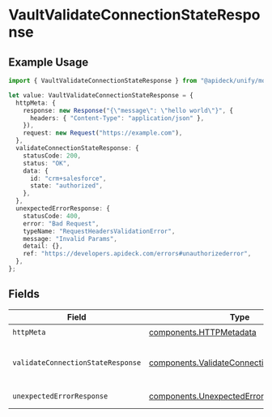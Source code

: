 # VaultValidateConnectionStateResponse

## Example Usage

```typescript
import { VaultValidateConnectionStateResponse } from "@apideck/unify/models/operations";

let value: VaultValidateConnectionStateResponse = {
  httpMeta: {
    response: new Response("{\"message\": \"hello world\"}", {
      headers: { "Content-Type": "application/json" },
    }),
    request: new Request("https://example.com"),
  },
  validateConnectionStateResponse: {
    statusCode: 200,
    status: "OK",
    data: {
      id: "crm+salesforce",
      state: "authorized",
    },
  },
  unexpectedErrorResponse: {
    statusCode: 400,
    error: "Bad Request",
    typeName: "RequestHeadersValidationError",
    message: "Invalid Params",
    detail: {},
    ref: "https://developers.apideck.com/errors#unauthorizederror",
  },
};
```

## Fields

| Field                                                                                                    | Type                                                                                                     | Required                                                                                                 | Description                                                                                              |
| -------------------------------------------------------------------------------------------------------- | -------------------------------------------------------------------------------------------------------- | -------------------------------------------------------------------------------------------------------- | -------------------------------------------------------------------------------------------------------- |
| `httpMeta`                                                                                               | [components.HTTPMetadata](../../models/components/httpmetadata.md)                                       | :heavy_check_mark:                                                                                       | N/A                                                                                                      |
| `validateConnectionStateResponse`                                                                        | [components.ValidateConnectionStateResponse](../../models/components/validateconnectionstateresponse.md) | :heavy_minus_sign:                                                                                       | Connection access token refreshed                                                                        |
| `unexpectedErrorResponse`                                                                                | [components.UnexpectedErrorResponse](../../models/components/unexpectederrorresponse.md)                 | :heavy_minus_sign:                                                                                       | Unexpected error                                                                                         |